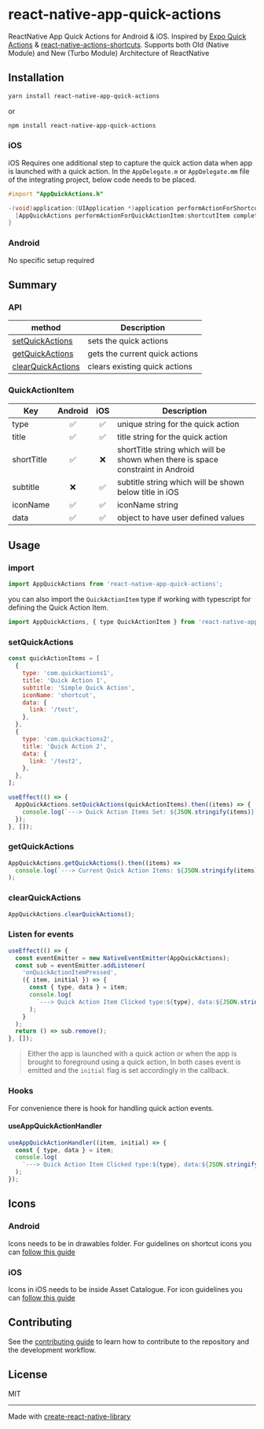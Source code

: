 # react-native-app-quick-actions

ReactNative App Quick Actions for Android & iOS. Inspired by [Expo Quick Actions](https://github.com/EvanBacon/expo-quick-actions) & [react-native-actions-shortcuts](https://github.com/mouselangelo/react-native-actions-shortcuts). Supports both Old (Native Module) and New (Turbo Module) Architecture of ReactNative

## Installation

```sh
yarn install react-native-app-quick-actions
```

or

```sh
npm install react-native-app-quick-actions
```

### iOS

iOS Requires one additional step to capture the quick action data when app is launched with a quick action.
In the `AppDelegate.m` or `AppDelegate.mm` file of the integrating project, below code needs to be placed.

```objectivec
#import "AppQuickActions.h"

-(void)application:(UIApplication *)application performActionForShortcutItem:(UIApplicationShortcutItem *)shortcutItem completionHandler:(void (^)(BOOL))completionHandler{
  [AppQuickActions performActionForQuickActionItem:shortcutItem completionHandler:completionHandler];
}
```

### Android

No specific setup required

## Summary

### API

| method                                  | Description                    |
| --------------------------------------- | ------------------------------ |
| [setQuickActions](#setquickactions)     | sets the quick actions         |
| [getQuickActions](#getquickactions)     | gets the current quick actions |
| [clearQuickActions](#clearquickactions) | clears existing quick actions  |

### QuickActionItem

| Key        | Android | iOS | Description                                                                     |
| ---------- | :-----: | :-: | ------------------------------------------------------------------------------- |
| type       |   ✅    | ✅  | unique string for the quick action                                              |
| title      |   ✅    | ✅  | title string for the quick action                                               |
| shortTitle |   ✅    | ❌  | shortTitle string which will be shown when there is space constraint in Android |
| subtitle   |   ❌    | ✅  | subtitle string which will be shown below title in iOS                          |
| iconName   |   ✅    | ✅  | iconName string                                                                 |
| data       |   ✅    | ✅  | object to have user defined values                                              |

## Usage

### import

```js
import AppQuickActions from 'react-native-app-quick-actions';
```

you can also import the `QuickActionItem` type if working with typescript for defining the Quick Action Item.

```js
import AppQuickActions, { type QuickActionItem } from 'react-native-app-quick-actions';
```

### setQuickActions

```javascript
const quickActionItems = [
  {
    type: 'com.quickactions1',
    title: 'Quick Action 1',
    subtitle: 'Simple Quick Action',
    iconName: 'shortcut',
    data: {
      link: '/test',
    },
  },
  {
    type: 'com.quickactions2',
    title: 'Quick Action 2',
    data: {
      link: '/test2',
    },
  },
];

useEffect(() => {
  AppQuickActions.setQuickActions(quickActionItems).then((items) => {
    console.log(`---> Quick Action Items Set: ${JSON.stringify(items)}`);
  });
}, []);
```

### getQuickActions

```js
AppQuickActions.getQuickActions().then((items) =>
  console.log(`---> Current Quick Action Items: ${JSON.stringify(items)}`)
);
```

### clearQuickActions

```js
AppQuickActions.clearQuickActions();
```

### Listen for events

```js
useEffect(() => {
  const eventEmitter = new NativeEventEmitter(AppQuickActions);
  const sub = eventEmitter.addListener(
    'onQuickActionItemPressed',
    ({ item, initial }) => {
      const { type, data } = item;
      console.log(
        `---> Quick Action Item Clicked type:${type}, data:${JSON.stringify(data)}, isInitial: ${initial}`
      );
    }
  );
  return () => sub.remove();
}, []);
```

> Either the app is launched with a quick action or when the app is brought to foreground using a quick action, In both cases event is emitted and the `initial` flag is set accordingly in the callback.

### Hooks

For convenience there is hook for handling quick action events.

#### useAppQuickActionHandler

```js
useAppQuickActionHandler((item, initial) => {
  const { type, data } = item;
  console.log(
    `---> Quick Action Item Clicked type:${type}, data:${JSON.stringify(data)}, isInitial: ${initial}`
  );
});
```

## Icons

### Android

Icons needs to be in drawables folder. For guidelines on shortcut icons you can [follow this guide](https://commondatastorage.googleapis.com/androiddevelopers/shareables/design/app-shortcuts-design-guidelines.pdf)

### iOS

Icons in iOS needs to be inside Asset Catalogue. For icon guidelines you can [follow this guide](https://developer.apple.com/design/human-interface-guidelines/home-screen-quick-actions#Best-practices)

## Contributing

See the [contributing guide](CONTRIBUTING.md) to learn how to contribute to the repository and the development workflow.

## License

MIT

---

Made with [create-react-native-library](https://github.com/callstack/react-native-builder-bob)
